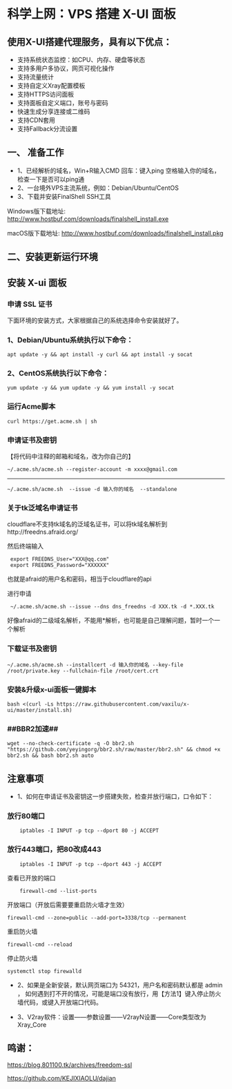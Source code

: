 # 科学上网：VPS 搭建 X-UI 面板

## 使用X-UI搭建代理服务，具有以下优点：

- 支持系统状态监控：如CPU、内存、硬盘等状态
- 支持多用户多协议，网页可视化操作
- 支持流量统计
- 支持自定义Xray配置模板
- 支持HTTPS访问面板
- 支持面板自定义端口，账号与密码
- 快速生成分享连接或二维码
- 支持CDN套用
- 支持Fallback分流设置

## 一、 准备工作

- 1、已经解析的域名，Win+R输入CMD 回车：键入ping 空格输入你的域名，检查一下是否可以ping通
- 2、一台境外VPS主流系统，例如：Debian/Ubuntu/CentOS
- 3、下载并安装FinalShell SSH工具

Windows版下载地址:
http://www.hostbuf.com/downloads/finalshell_install.exe

macOS版下载地址:
http://www.hostbuf.com/downloads/finalshell_install.pkg

## 二、安装更新运行环境

## 安装 X-ui 面板
### 申请 SSL 证书
下面环境的安装方式，大家根据自己的系统选择命令安装就好了。
### 1、Debian/Ubuntu系统执行以下命令：
     
    apt update -y && apt install -y curl && apt install -y socat
     
### 2、CentOS系统执行以下命令：

    yum update -y && yum update -y && yum install -y socat
    
### 运行Acme脚本

    curl https://get.acme.sh | sh
    
### 申请证书及密钥
【将代码中注释的邮箱和域名，改为你自己的】

    ~/.acme.sh/acme.sh --register-account -m xxxx@gmail.com
    
    
------------ 
 

    ~/.acme.sh/acme.sh  --issue -d 输入你的域名  --standalone
    
 ### 关于tk泛域名申请证书
 
 cloudflare不支持tk域名的泛域名证书，可以将tk域名解析到http://freedns.afraid.org/
 
 然后终端输入
     
     export FREEDNS_User="XXX@qq.com"
     export FREEDNS_Password="XXXXXX"
 
 也就是afraid的用户名和密码，相当于cloudflare的api
 
 进行申请
 
     ~/.acme.sh/acme.sh --issue --dns dns_freedns -d XXX.tk -d *.XXX.tk
     
 好像afraid的二级域名解析，不能用*解析，也可能是自己理解问题，暂时一个一个解析

 ### 下载证书及密钥
 
    ~/.acme.sh/acme.sh --installcert -d 输入你的域名 --key-file /root/private.key --fullchain-file /root/cert.crt
    
### 安装&升级x-ui面板一键脚本

    bash <(curl -Ls https://raw.githubusercontent.com/vaxilu/x-ui/master/install.sh)

### ##BBR2加速##

    wget --no-check-certificate -q -O bbr2.sh "https://github.com/yeyingorg/bbr2.sh/raw/master/bbr2.sh" && chmod +x bbr2.sh && bash bbr2.sh auto
 
 
## 注意事项
- 1、如何在申请证书及密钥这一步搭建失败，检查并放行端口，口令如下：

### 放行80端口

        iptables -I INPUT -p tcp --dport 80 -j ACCEPT
        
### 放行443端口，把80改成443
        
        iptables -I INPUT -p tcp --dport 443 -j ACCEPT


查看已开放的端口

        firewall-cmd --list-ports
            
    
开放端口（开放后需要要重启防火墙才生效）

    firewall-cmd --zone=public --add-port=3338/tcp --permanent
    
重启防火墙

    firewall-cmd --reload
    
停止防火墙

    systemctl stop firewalld
    

- 2、如果是全新安装，默认网页端口为 54321，用户名和密码默认都是 admin ，
如何遇到打不开的情况，可能是端口没有放行，用【方法1】键入停止防火墙代码，或键入开放端口代码。

- 3、V2ray软件：设置——参数设置——V2rayN设置——Core类型改为Xray_Core

## 鸣谢：

https://blog.801100.tk/archives/freedom-ssl

https://github.com/KEJIXIAOLU/dajian
